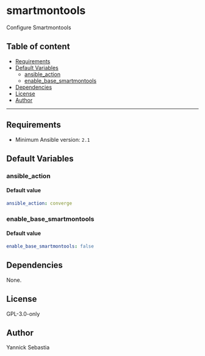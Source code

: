# smartmontools

Configure Smartmontools

## Table of content

- [Requirements](#requirements)
- [Default Variables](#default-variables)
  - [ansible_action](#ansible_action)
  - [enable_base_smartmontools](#enable_base_smartmontools)
- [Dependencies](#dependencies)
- [License](#license)
- [Author](#author)

---

## Requirements

- Minimum Ansible version: `2.1`

## Default Variables

### ansible_action

#### Default value

```YAML
ansible_action: converge
```

### enable_base_smartmontools

#### Default value

```YAML
enable_base_smartmontools: false
```

## Dependencies

None.

## License

GPL-3.0-only

## Author

Yannick Sebastia
